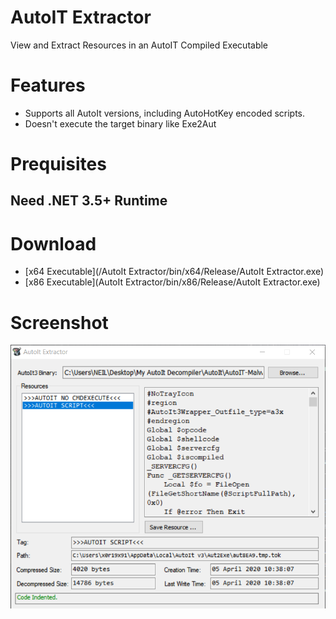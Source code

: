 # AutoIT Extractor

View and Extract Resources in an AutoIT Compiled Executable  

# Features

* Supports all AutoIt versions, including AutoHotKey encoded scripts.
* Doesn't execute the target binary like Exe2Aut

# Prequisites

## Need .NET 3.5+ Runtime

# Download

* [x64 Executable](/AutoIt Extractor/bin/x64/Release/AutoIt Extractor.exe)
* [x86 Executable](AutoIt Extractor/bin/x86/Release/AutoIt Extractor.exe)

# Screenshot

![screenshot](/screenshot.png)
